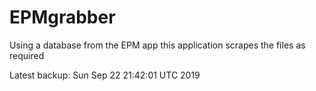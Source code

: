 # EPMgrabber
Using a database from the EPM app this application scrapes the files as required


Latest backup: Sun Sep 22 21:42:01 UTC 2019
